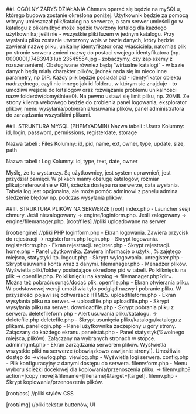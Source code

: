 ##I. OGÓLNY ZARYS DZIAŁANIA
Chmura operać się będzie na mySQLu, którego budowa zostanie określona poniżej. Użytkownik będzie za pomocą witryny umieszczał plik/katalog na serwerze, a sam serwer umieścli go w katalogu z plikami(być może będzie tworzony katalog dla kazdego użytkownika; jeśli nie - wszystkie pliki luzem w jednym katalogu. Przy wysłaniu pliku zostanie utworzony wpis w bazie danych, który będzie zawierał nazwę pliku, unikalny identyfikator oraz właściciela, natomias plik po stronie serwera zmieni nazwę do postaci swojego identyfikatora (np. 0000001,17483943 lub 23545554.jpg - zobaczymy, czy zapiszemy z rozszerzeniem). Obsługiwane również będą “wirtualne katalogi” - w bazie danych będą miały charakter plików, jednak nada się im nieco inne parametry, np DIR. Każdy plik będzie posiadał pid - identyfikator obiektu nadrzędnego, czyli nic innego jak id folderu, w którym sie znajduje - to umożliwi wejście do katalogów oraz rozwiązanie problemu unikalności nazw folderów(domyślnie=0). Na pewno ustawi się limit pliku, np. 20MB. Ze strony klienta webowego będzie do zrobienia panel logowania, eksplorator plików, menu wysyłania/pobierania/usuwania plików, panel administratora do zarządzania wszystkimi plikami.

##II. STRUKTURA MYSQL (PHPMYADMIN)
Nazwa tabeli : Users
Kolumny: id, login, password, permissions, registerdate, storage

Nazwa tabeli : Files
Kolumny: id, pid, name, ext, owner, type, update, size, path

Nazwa tabeli : Log
Kolumny: id, type, text, date, owner

Myślę, że to wystarczy. Są użytkownicy, jest system uprawnień, jest przydział pamięci. W plikach mamy obsługę katalogów, rozmiar pliku(preferowalnie w KB), ścieżka dostępu na serwerze, data wysłania.
Tabela log jest opcjonalna, ale może pomóc adminowi z panelu admina śledzenie błędów np. podczas wysyłania plików.

##III. STRUKTURA PLIKÓW NA SERWERZE
[root]
index.php - Launcher sesji chmury. Jeśli niezalogowany -> engine/loginform.php. Jeśli 			zalogowany -> engine/filemanager.php.
[root/files] //pliki uploadowane na serwer


[root/engine] //pliki PHP
loginform.php - Ekran logowania. Zawiera przycisk do rejestracji -> registerform.php
login.php - Skrypt logowania.
registerform.php - Ekran rejestracji.
register.php - Skrypt rejestracji.
home.php - Panel użytkownika. Zawiera informacje o użytk., % zajętego miejsca, statystyki 		itp.
logout.php - Skrypt wylogowania.
unregister.php - Skrypt usuwania konta wraz z danymi.
filemanager.php - Menadżer plików. Wyświetla pliki/foldery posiadające określony pid w 		tabeli. Po kliknięciu na plik -> openfile.php. Po kliknięciu na katalog -> 					filemanager.php?dir=<pid>. Można też pobrać/usunąć/dodać plik.
openfile.php - Ekran otwierania pliku. W podstawowej wersji umożliwia tylo podgląd nazwy 		i pobranie pliku. W przyszłości pojawi się odtwarzacz HTML5.
uploadfileform.php - Ekran wysyłania pliku na serwer. -> uploadfile.php
uploadfile.php - Skrypt wysyłania pliku na serwer.
downloadfile.php - Skrypt pobrania pliku z serwera.
deletefileform.php - Alert usuwania pliku/katalogu. -> deletefile.php
deletefile.php - Skrypt usunięcia pliku/katalogu/katalogu z plikami.
panellogin.php - Panel użytkownika zaczepiony u góry strony. Załączany do każdego 			ekranu.
panelstat.php - Panel statystyk(%wolnego miejsca, plików). Załączany na wybranych 		stronach w stopce.
adminmgmt.php - Ekran zarządzania serwerem plików. Wyślwietla wszystkie pliki na 			serwerze (obowiązkowo zawijanie strony!). Umożliwia dostęp do ->viewlog.php.
viewlog.php - Wyświetla logi serwera.
config.php - Plik konfiguracyjny z danymi dostępu do serwera.
filemvform.php - Menu wyboru ścieżki docelowej dla kopiowania/przenoszenia pliku. -> 		filemv.php?action=[copy|move]&filename=[filename]&target=[target].
filemv.php - Skrypt kopiowania/przenoszenia plików.


[root/css] //pliki stylów CSS


[root/img] //pliki tekstur buttonów, UI

